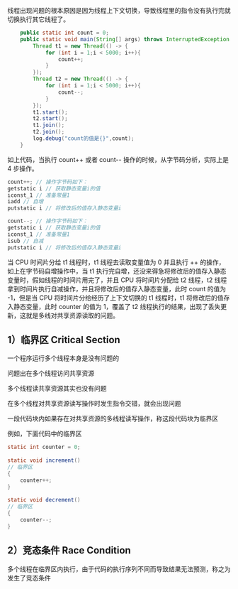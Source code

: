 线程出现问题的根本原因是因为线程上下文切换，导致线程里的指令没有执行完就切换执行其它线程了。

```java
	public static int count = 0;
    public static void main(String[] args) throws InterruptedException {
        Thread t1 = new Thread(() -> {
            for (int i = 1;i < 5000; i++){
                count++;
            }
        });
        Thread t2 = new Thread(() -> {
            for (int i = 1;i < 5000; i++){
                count--;
            }
        });
        t1.start();
        t2.start();
        t1.join();
        t2.join();
        log.debug("count的值是{}",count);
    }
```

如上代码，当执行 count++ 或者 count-- 操作的时候，从字节码分析，实际上是 4 步操作。

```java
count++; // 操作字节码如下：
getstatic i // 获取静态变量i的值
iconst_1 // 准备常量1
iadd // 自增
putstatic i // 将修改后的值存入静态变量i

count--; // 操作字节码如下：
getstatic i // 获取静态变量i的值
iconst_1 // 准备常量1
isub // 自减
putstatic i // 将修改后的值存入静态变量i
```



当 CPU 时间片分给 t1 线程时，t1 线程去读取变量值为 0 并且执行 ++ 的操作，如上在字节码自增操作中，当 t1 执行完自增，还没来得急将修改后的值存入静态变量时，假如线程的时间片用完了，并且 CPU 将时间片分配给 t2 线程，t2 线程拿到时间片执行自减操作，并且将修改后的值存入静态变量，此时 count 的值为 -1，但是当 CPU 将时间片分给经历了上下文切换的 t1 线程时，t1 将修改后的值存入静态变量，此时 counter 的值为 1，覆盖了 t2 线程执行的结果，出现了丢失更新，这就是多线对共享资源读取的问题。

## 1）临界区 Critical Section

一个程序运行多个线程本身是没有问题的

问题出在多个线程访问共享资源

多个线程读共享资源其实也没有问题

在多个线程对共享资源读写操作时发生指令交错，就会出现问题

一段代码块内如果存在对共享资源的多线程读写操作，称这段代码块为临界区

例如，下面代码中的临界区

```java
static int counter = 0;
 
static void increment() 
// 临界区 
{   
    counter++; 
}
 
static void decrement() 
// 临界区 
{ 
    counter--; 
}
```

## 2）竞态条件 Race Condition

多个线程在临界区内执行，由于代码的执行序列不同而导致结果无法预测，称之为发生了竞态条件